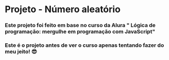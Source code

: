 # Projeto - Número aleatório

### Este projeto foi feito em base no curso da Alura " Lógica de programação: mergulhe em programação com JavaScript"
### Este é o projeto antes de ver o curso apenas tentando fazer do meu jeito! :sunglasses:
